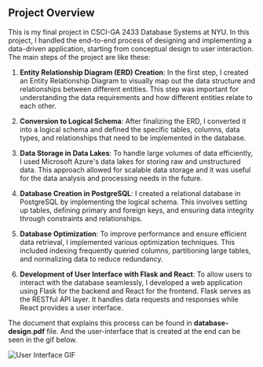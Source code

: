 ## Project Overview

This is my final project in CSCI-GA 2433 Database Systems at NYU. In this project, I handled the end-to-end process of designing and implementing a data-driven application, starting from conceptual design to user interaction. The main steps of the project are like these:

1. **Entity Relationship Diagram (ERD) Creation**: In the first step, I created an Entity Relationship Diagram to visually map out the data structure and relationships between different entities. This step was important for understanding the data requirements and how different entities relate to each other.

2. **Conversion to Logical Schema**: After finalizing the ERD, I converted it into a logical schema and defined the specific tables, columns, data types, and relationships that need to be implemented in the database. 

3. **Data Storage in Data Lakes**: To handle large volumes of data efficiently, I used Microsoft Azure's data lakes for storing raw and unstructured data. This approach allowed for scalable data storage and it was useful for the data analysis and processing needs in the future.

4. **Database Creation in PostgreSQL**: I created a relational database in PostgreSQL by implementing the logical schema. This involves setting up tables, defining primary and foreign keys, and ensuring data integrity through constraints and relationships.

5. **Database Optimization**: To improve performance and ensure efficient data retrieval, I implemented various optimization techniques. This included indexing frequently queried columns, partitioning large tables, and normalizing data to reduce redundancy. 

6. **Development of User Interface with Flask and React**: To allow users to interact with the database seamlessly, I developed a web application using Flask for the backend and React for the frontend. Flask serves as the RESTful API layer. It handles data requests and responses while React provides a user interface.

The document that explains this process can be found in **database-design.pdf** file. And the user-interface that is created at the end can be seen in the gif below.


![User Interface GIF](figures/user-interface.gif)
